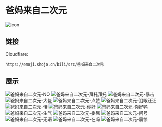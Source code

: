 # 爸妈来自二次元
![icon](https://emoji.shojo.cn/bili/src/爸妈来自二次元/icon.png)
## 链接
Cloudflare:
```
https://emoji.shojo.cn/bili/src/爸妈来自二次元
```
## 展示
![爸妈来自二次元-NO](https://emoji.shojo.cn/bili/src/爸妈来自二次元/爸妈来自二次元-NO.png)
![爸妈来自二次元-拜托拜托](https://emoji.shojo.cn/bili/src/爸妈来自二次元/爸妈来自二次元-拜托拜托.png)
![爸妈来自二次元-暴击](https://emoji.shojo.cn/bili/src/爸妈来自二次元/爸妈来自二次元-暴击.png)
![爸妈来自二次元-大佬](https://emoji.shojo.cn/bili/src/爸妈来自二次元/爸妈来自二次元-大佬.png)
![爸妈来自二次元-点赞](https://emoji.shojo.cn/bili/src/爸妈来自二次元/爸妈来自二次元-点赞.png)
![爸妈来自二次元-泪眼汪汪](https://emoji.shojo.cn/bili/src/爸妈来自二次元/爸妈来自二次元-泪眼汪汪.png)
![爸妈来自二次元-懵](https://emoji.shojo.cn/bili/src/爸妈来自二次元/爸妈来自二次元-懵.png)
![爸妈来自二次元-你好](https://emoji.shojo.cn/bili/src/爸妈来自二次元/爸妈来自二次元-你好.png)
![爸妈来自二次元-你好鸭](https://emoji.shojo.cn/bili/src/爸妈来自二次元/爸妈来自二次元-你好鸭.png)
![爸妈来自二次元-生气](https://emoji.shojo.cn/bili/src/爸妈来自二次元/爸妈来自二次元-生气.png)
![爸妈来自二次元-委屈](https://emoji.shojo.cn/bili/src/爸妈来自二次元/爸妈来自二次元-委屈.png)
![爸妈来自二次元-问号](https://emoji.shojo.cn/bili/src/爸妈来自二次元/爸妈来自二次元-问号.png)
![爸妈来自二次元-无语](https://emoji.shojo.cn/bili/src/爸妈来自二次元/爸妈来自二次元-无语.png)
![爸妈来自二次元-在吗](https://emoji.shojo.cn/bili/src/爸妈来自二次元/爸妈来自二次元-在吗.png)
![爸妈来自二次元-震惊](https://emoji.shojo.cn/bili/src/爸妈来自二次元/爸妈来自二次元-震惊.png)
